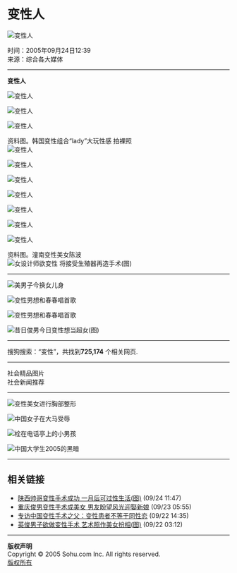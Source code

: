 # 变性人

![变性人](https://photocdn.sohu.com/20050924/Img227047998.jpg)

时间：2005年09月24日12:39　  
来源：综合各大媒体  

---

**变性人**

![变性人](https://photocdn.sohu.com/20050924/Img227047999.jpg)

![变性人](https://photocdn.sohu.com/20050924/Img227048000.jpg)

![变性人](https://photocdn.sohu.com/20050924/Img227048001.jpg)

资料图。韩国变性组合“lady”大玩性感 拍裸照  
![变性人](https://photocdn.sohu.com/20050924/Img227048002.jpg)

![变性人](https://photocdn.sohu.com/20050924/Img227048003.jpg)

![变性人](https://photocdn.sohu.com/20050924/Img227048004.jpg)

![变性人](https://photocdn.sohu.com/20050924/Img227048005.jpg)

![变性人](https://photocdn.sohu.com/20050924/Img227048006.jpg)

![变性人](https://photocdn.sohu.com/20050924/Img227048007.jpg)

![变性人](https://photocdn.sohu.com/20050924/Img227048008.jpg)

资料图。潼南变性美女陈波  
![女设计师欲变性 将接受生殖器再造手术(图)](https://photocdn.sohu.com/20050718/Img226341147.jpg)

---

![美男子今换女儿身](https://photocdn.sohu.com/20050910/Img226917901.jpg)

![变性男想和春春唱首歌](https://photocdn.sohu.com/20050915/Img226962898.jpg)

![变性男想和春春唱首歌](https://photocdn.sohu.com/20050915/Img226962899.jpg)

![昔日俊男今日变性想当超女(图)](https://photocdn.sohu.com/20050910/Img226917772.jpg)

---

搜狗搜索：“变性”，共找到**725,174** 个相关网页.

---

社会精品图片  
社会新闻推荐  

---

![变性美女进行胸部整形](https://photo.pic.sohu.com/images/news/2005-12-01/108eafe2308.jpg)

![中国女子在大马受辱](https://photo.pic.sohu.com/images/news/2005-12-01/108eafbeb20.jpg)

![栓在电话亭上的小男孩](https://photo.pic.sohu.com/images/news/2005-12-01/108eaf576c3.jpg)

![中国大学生2005的黑暗](https://photo.pic.sohu.com/images/news/2005-12-01/108eb18244c.jpg)

---

## 相关链接
- [陕西帅哥变性手术成功 一月后可过性生活(图)](https://news.sohu.com/20050924/n227047716.shtml) (09/24 11:47)
- [重庆俊男变性手术成美女 男友盼望风光迎娶新娘](https://news.sohu.com/20050923/n227035273.shtml) (09/23 05:55)
- [专访中国变性手术之父：变性患者不等于同性恋](https://news.sohu.com/20050922/n227030049.shtml) (09/22 14:35)
- [英俊男子欲做变性手术 艺术照作美女扮相(图)](https://news.sohu.com/20050922/n227023443.shtml) (09/22 03:12)

---

**版权声明**  
Copyright © 2005 Sohu.com Inc. All rights reserved.  
[版权所有](https://www.sohu.com/about/copyright.html)
